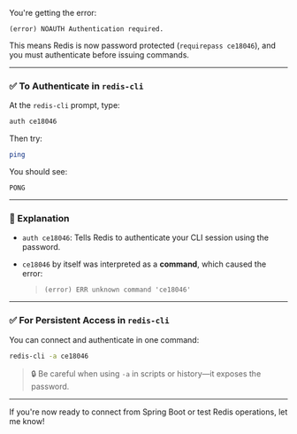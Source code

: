 You're getting the error:

```
(error) NOAUTH Authentication required.
```

This means Redis is now password protected (`requirepass ce18046`), and you must authenticate before issuing commands.

---

### ✅ To Authenticate in `redis-cli`

At the `redis-cli` prompt, type:

```bash
auth ce18046
```

Then try:

```bash
ping
```

You should see:

```
PONG
```

---

### 🧠 Explanation

* `auth ce18046`: Tells Redis to authenticate your CLI session using the password.
* `ce18046` by itself was interpreted as a **command**, which caused the error:

  > `(error) ERR unknown command 'ce18046'`

---

### ✅ For Persistent Access in `redis-cli`

You can connect and authenticate in one command:

```bash
redis-cli -a ce18046
```

> 🔒 Be careful when using `-a` in scripts or history—it exposes the password.

---

If you're now ready to connect from Spring Boot or test Redis operations, let me know!
